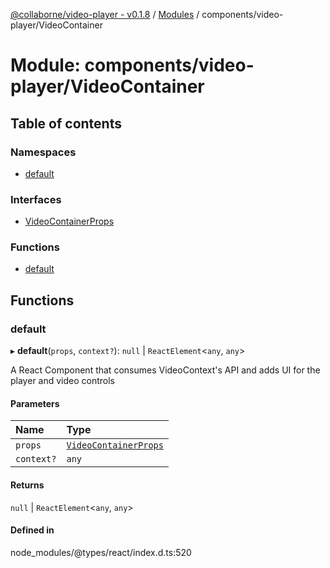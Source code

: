 [@collaborne/video-player - v0.1.8](/docs/../README.md) / [Modules](/docs/modules.md) / components/video-player/VideoContainer

# Module: components/video-player/VideoContainer

## Table of contents

### Namespaces

- [default](/docs/modules/components_video_player_VideoContainer.default.md)

### Interfaces

- [VideoContainerProps](/docs/interfaces/components_video_player_VideoContainer.VideoContainerProps.md)

### Functions

- [default](/docs/modules/components_video_player_VideoContainer.md#default)

## Functions

### default

▸ **default**(`props`, `context?`): ``null`` \| `ReactElement`<`any`, `any`\>

A React Component that consumes VideoContext's API and adds UI for the player and video controls

#### Parameters

| Name | Type |
| :------ | :------ |
| `props` | [`VideoContainerProps`](/docs/interfaces/components_video_player_VideoContainer.VideoContainerProps.md) |
| `context?` | `any` |

#### Returns

``null`` \| `ReactElement`<`any`, `any`\>

#### Defined in

node_modules/@types/react/index.d.ts:520
